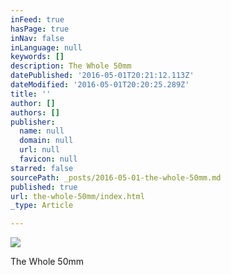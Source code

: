 ```yaml
---
inFeed: true
hasPage: true
inNav: false
inLanguage: null
keywords: []
description: The Whole 50mm
datePublished: '2016-05-01T20:21:12.113Z'
dateModified: '2016-05-01T20:20:25.289Z'
title: ''
author: []
authors: []
publisher:
  name: null
  domain: null
  url: null
  favicon: null
starred: false
sourcePath: _posts/2016-05-01-the-whole-50mm.md
published: true
url: the-whole-50mm/index.html
_type: Article

---
```

![](https://the-grid-user-content.s3-us-west-2.amazonaws.com/7f8e00ce-c9eb-4deb-9365-18da4e7e78d3.png)

The Whole 50mm